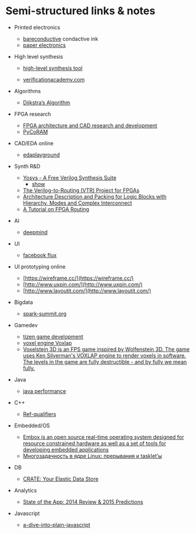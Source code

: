 # Semi-structured links & notes
- Printed electronics
  - [bareconductive](http://www.bareconductive.com/) condactive ink  
  - [paper electronics](http://www.instructables.com/id/Paper-Electronics-Conductive-Paints-Inks-and-Mo/)  


- High level synthesis
  - [high-level synthesis tool](http://www.nkavvadias.com/hercules/)

  - [verificationacademy.com](https://verificationacademy.com/)

- Algorithms
  - [Dijkstra’s Algorithm](http://www.gamedev.net/page/resources/_/technical/artificial-intelligence/dijkstras-algorithm-shortest-path-r3872)

- FPGA research
  - [FPGA architecture and CAD research and development](http://code.google.com/p/vtr-verilog-to-routing/)
  - [PyCoRAM](http://shtaxxx.github.io/PyCoRAM/)

- CAD/EDA online
  - [edaplayground](http://www.edaplayground.com)

- Synth R&D
  - [Yosys - A Free Verilog Synthesis Suite](http://www.clifford.at/yosys/files/yosys_presentation.pdf)
    - [show](http://www.clifford.at/yosys/files/yosys_appnote_011_design_investigation.pdf)
  - [The Verilog-to-Routing (VTR) Project for FPGAs](https://code.google.com/p/vtr-verilog-to-routing/)
  - [Architecture Description and Packing for Logic Blocks with Hierarchy, Modes and Complex Interconnect](http://www.eecg.utoronto.ca/~jluu/publications/luu_vpr_fpga2011.pdf)
  - [A Tutorial on FPGA Routing ](http://www.gstitt.ece.ufl.edu/courses/eel4720_5721/reading/Routing.pdf)

  
- AI
  - [deepmind](http://deepmind.com/)
- UI
  - [facebook flux](https://facebook.github.io/flux/)
- UI prototyping online
  - [https://wireframe.cc/](https://wireframe.cc/)
  - [http://www.uxpin.com/](http://www.uxpin.com/)
  - [http://www.layoutit.com/](http://www.layoutit.com/)
  
- Bigdata
  - [spark-summit.org](http://spark-summit.org/2014)

- Gamedev
  - [tizen game development](https://wiki.tizen.org/wiki/Game_development)
  - [ voxel engine Voxlap](http://advsys.net/ken/voxlap.htm)
  - [Voxelstein 3D is an FPS game inspired by Wolfenstein 3D. The game uses Ken Silverman's VOXLAP engine to render voxels in software. The levels in the game are fully destructible - and by fully we mean fully.](http://voxelstein3d.sourceforge.net/)
- Java
  - [java performance](http://java-performance.info/large-hashmap-overview-jdk-fastutil-goldman-sachs-hppc-koloboke-trove)
- C++
  - [Ref-qualifiers](https://akrzemi1.wordpress.com/2014/06/02/ref-qualifiers/)

- Embedded/OS
  - [Embox is an open source real-time operating system designed for resource constrained hardware as well as a set of tools for developing embedded applications](https://code.google.com/p/embox/wiki/Kernel)
  - [Многозадачность в ядре Linux: прерывания и tasklet’ы](http://habrahabr.ru/post/244071/)

- DB
  - [CRATE: Your Elastic Data Store](https://github.com/crate/crate)
- Analytics
  - [State of the App: 2014 Review & 2015 Predictions](http://info.localytics.com/hs-fs/hub/367525/file-2163623293-pdf/End_of_Year_Reports/StateOfTheApp2014Review2015Predictions.pdf)
- Javascript
  - [a-dive-into-plain-javascript](http://blog.adtile.me/2014/01/16/a-dive-into-plain-javascript/)
  
